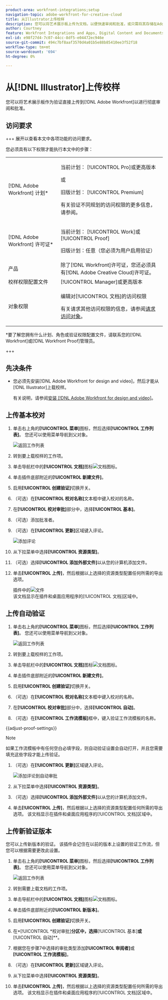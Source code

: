 ```yaml
---
product-area: workfront-integrations;setup
navigation-topic: adobe-workfront-for-creative-cloud
title: 从Illustrator上传校样
description: 您可以将艺术展示板上传为文档，以便快速审阅和批准，或只需将其存储在Adobe Workfront中。
author: Courtney
feature: Workfront Integrations and Apps, Digital Content and Documents
exl-id: e98f27d4-7c07-44cc-8df5-e04472ec946e
source-git-commit: 494c7bf8aaf3570d4a01b5e88b85410ee3f52f18
workflow-type: tm+mt
source-wordcount: '694'
ht-degree: 0%

---
```


# 从[!DNL Illustrator]上传校样

您可以将艺术展示板作为验证直接上传到[!DNL Adobe Workfront]以进行彻底审阅和批准。

## 访问要求

+++ 展开以查看本文中各项功能的访问要求。

您必须具有以下权限才能执行本文中的步骤：

<table style="table-layout:auto"> 
 <col> 
 <col> 
 <tbody> 
 <tr> 
   <td role="rowheader">[!DNL Adobe Workfront] 计划*</td> 
   <td> <p>当前计划： [!UICONTROL Pro]或更高版本</p> <p>或</p> <p>旧版计划： [!UICONTROL Premium]</p> <p>有关验证不同规划的访问权限的更多信息，请参阅。</p> </td> 
  </tr> 
  <tr> 
   <td role="rowheader">[!DNL Adobe Workfront] 许可证*</td> 
   <td> <p>当前计划： [!UICONTROL Work]或[!UICONTROL Proof]</p> <p>旧版计划：任意（您必须为用户启用验证）</p> </td> 
  </tr> 
  <tr> 
   <td role="rowheader">产品</td> 
   <td>除了[!DNL Workfront]许可证，您还必须具有[!DNL Adobe Creative Cloud]许可证。</td> 
  </tr> 
  <tr> 
   <td role="rowheader">校样权限配置文件 </td> 
   <td>[!UICONTROL Manager]或更高版本</td> 
  </tr> 
  <tr> 
   <td role="rowheader">对象权限</td> 
   <td> <p>编辑对[!UICONTROL 文档]的访问权限</p> <p>有关请求其他访问权限的信息，请参阅<a href="../../workfront-basics/grant-and-request-access-to-objects/request-access.md" class="MCXref xref">请求访问对象</a>。</p> </td> 
  </tr> 
 </tbody> 
</table>

&#42;要了解您拥有什么计划、角色或验证权限配置文件，请联系您的[!DNL Workfront]或[!DNL Workfront Proof]管理员。

+++

## 先决条件

* 您必须先安装[!DNL Adobe Workfront for design and video]，然后才能从[!DNL Illustrator]上载校样。

  有关说明，请参阅[安装 [!DNL Adobe Workfront for design and video]](/help/quicksilver/workfront-integrations-and-apps/adobe-workfront-for-creative-cloud/wf-install-cc.md)。

## 上传基本校对

1. 单击右上角的&#x200B;**[!UICONTROL 菜单]**&#x200B;图标，然后选择&#x200B;**[!UICONTROL 工作列表]**。 您还可以使用菜单导航到父对象。

   ![返回工作列表](assets/go-back-to-work-list-350x314.png)

1. 转到要上载校样的工作项。
1. 单击导航栏中的&#x200B;**[!UICONTROL 文档]**&#x200B;图标![文档图标](assets/documents.png)。
1. 单击插件底部附近的&#x200B;**[!UICONTROL 新建文件]**。
1. 启用&#x200B;**[!UICONTROL 创建验证]**&#x200B;切换开关。
1. （可选）在&#x200B;**[!UICONTROL 校对名称]**&#x200B;文本框中键入校对的名称。
1. 在&#x200B;**[!UICONTROL 校对审批]**&#x200B;部分中，选择&#x200B;**[!UICONTROL 基本]**。
1. （可选）添加批准者。
1. （可选）在&#x200B;**[!UICONTROL 更新]**&#x200B;区域键入评论。

   ![添加评论](assets/add-comment.png)

1. 从下拉菜单中选择&#x200B;**[!UICONTROL 资源类型]**。

1. （可选）选择&#x200B;**[!UICONTROL 添加外部文件]**&#x200B;以从您的计算机添加文件。
1. 单击&#x200B;**[!UICONTROL 上传]**，然后根据以上选择的资源类型配置任何所需的导出选项。

   插件中的![文件](assets/plugin-files-350x307.png)\
   该文档显示在插件和桌面应用程序的[!UICONTROL 文档]区域中。


## 上传自动验证

1. 单击右上角的&#x200B;**[!UICONTROL 菜单]**&#x200B;图标，然后选择&#x200B;**[!UICONTROL 工作列表]**。 您还可以使用菜单导航到父对象。

   ![返回工作列表](assets/go-back-to-work-list-350x314.png)

1. 转到要上载校样的工作项。
1. 单击导航栏中的&#x200B;**[!UICONTROL 文档]**&#x200B;图标![文档图标](assets/documents.png)。

1. 单击插件底部附近的&#x200B;**[!UICONTROL 新建文件]**。
1. 启用&#x200B;**[!UICONTROL 创建验证]**&#x200B;切换开关。
1. （可选）在&#x200B;**[!UICONTROL 校对名称]**&#x200B;文本框中键入校对的名称。
1. 在&#x200B;**[!UICONTROL 校对审批]**&#x200B;部分中，选择&#x200B;**[!UICONTROL 自动]**。
1. （可选）在&#x200B;**[!UICONTROL 工作流模板]**&#x200B;框中，键入验证工作流模板的名称。

{{adjust-proof-settings}}

>[!NOTE]
>
> 如果工作流模板中有任何空白必填字段，则自动验证设置会自动打开，并且您需要填充这些字段才能上传验证。


1. （可选）在&#x200B;**[!UICONTROL 更新]**&#x200B;区域键入评论。

   ![添加评论到自动审批](assets/add-comment-automated-approval.png)

1. 从下拉菜单中选择&#x200B;**[!UICONTROL 资源类型]**。
1. （可选）选择&#x200B;**[!UICONTROL 添加外部文件]**&#x200B;以从您的计算机添加文件。
1. 单击&#x200B;**[!UICONTROL 上传]**，然后根据以上选择的资源类型配置任何所需的导出选项。
该文档显示在插件和桌面应用程序的[!UICONTROL 文档]区域中。

## 上传新验证版本

您可以上传新版本的验证。 该插件会记住在以前的版本上设置的验证工作流，但您可以根据需要更改此设置。

1. 单击右上角的&#x200B;**[!UICONTROL 菜单]**&#x200B;图标，然后选择&#x200B;**[!UICONTROL 工作列表]**。 您还可以使用菜单导航到父对象。

   ![返回工作列表](assets/go-back-to-work-list-350x314.png)

1. 转到需要上载文档的工作项。
1. 单击导航栏中的&#x200B;**[!UICONTROL 文档]**&#x200B;图标![文档图标](assets/documents.png)。

1. 单击插件底部附近的&#x200B;**[!UICONTROL 新版本]**。
1. 启用&#x200B;**[!UICONTROL 创建验证]**&#x200B;切换开关。

1. 在&#x200B;*[!UICONTROL *校对审批]&#x200B;**分区中，选择&#x200B;**&#x200B;[!UICONTROL 基本]&#x200B;**&#x200B;或&#x200B;**&#x200B;[!UICONTROL 自动]**。

1. 根据您在步骤7中选择的审批类型添加&#x200B;**[!UICONTROL 审阅者]**&#x200B;或&#x200B;**[!UICONTROL 工作流模板]**。

1. （可选）在&#x200B;**[!UICONTROL 更新]**&#x200B;区域键入评论。
1. 从下拉菜单中选择&#x200B;**[!UICONTROL 资源类型]**。
1. 单击&#x200B;**[!UICONTROL 上传]**，然后根据以上选择的资源类型配置任何所需的导出选项。
该文档显示在插件和桌面应用程序的[!UICONTROL 文档]区域中。
